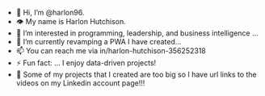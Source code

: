 - 👋 Hi, I’m @harlon96.
- 👁️ My name is Harlon Hutchison.
- 👀 I’m interested in programming, leadership, and business intelligence ...
- 🌱 I’m currently revamping a PWA I have created...
- 📫 You can reach me via in/harlon-hutchison-356252318
- ⚡ Fun fact: ... I enjoy data-driven projects!
- 🙌 Some of my projects that I created are too big so I have url links to the videos on my Linkedin account page!!!
